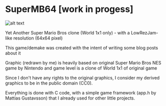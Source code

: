 # SuperMB64 [work in progess]

![alt text](doc/SuperMB64.gif)

Yet Another Super Mario Bros clone (World 1x1 only) - with a LowRezJam-like resolution (64x64 pixel)

This game/demake was created with the intent of writing some blog posts about it

Graphic (redrawn by me) is heavily based on original Super Mario Bros NES game by Nintendo and game level is a clone of World 1x1 of original game

Since I don't have any rights to the original graphics, I consider my derived graphics to be in the public domain (CC0).

Everything is done with C code, with a simple game framework (app.h by Mattias Gustavsson) that I already used for other little projects.

